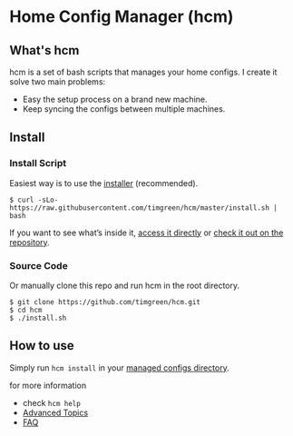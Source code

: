 # Home Config Manager (hcm)

## What's hcm

hcm is a set of bash scripts that manages your home configs. I create it solve two main problems:

   * Easy the setup process on a brand new machine.
   * Keep syncing the configs between multiple machines.

## Install

### Install Script
Easiest way is to use the [installer][installer_bin] (recommended).

    $ curl -sLo- https://raw.githubusercontent.com/timgreen/hcm/master/install.sh | bash

If you want to see what’s inside it, [access it directly][installer_bin] or
[check it out on the repository][installer_source].

### Source Code
Or manually clone this repo and run hcm in the root directory.

    $ git clone https://github.com/timgreen/hcm.git
    $ cd hcm
    $ ./install.sh

## How to use

Simply run `hcm install` in your [managed configs directory][MCD].

for more information

   * check `hcm help`
   * [Advanced Topics](ADVANCED.md)
   * [FAQ](FAQ.md)


[installer_bin]: https://raw.githubusercontent.com/timgreen/hcm/master/install.sh
[installer_source]: https://github.com/timgreen/hcm/blob/master/install.sh
[MCD]: ADVANCED.md#managed-configs-directory-mcd
